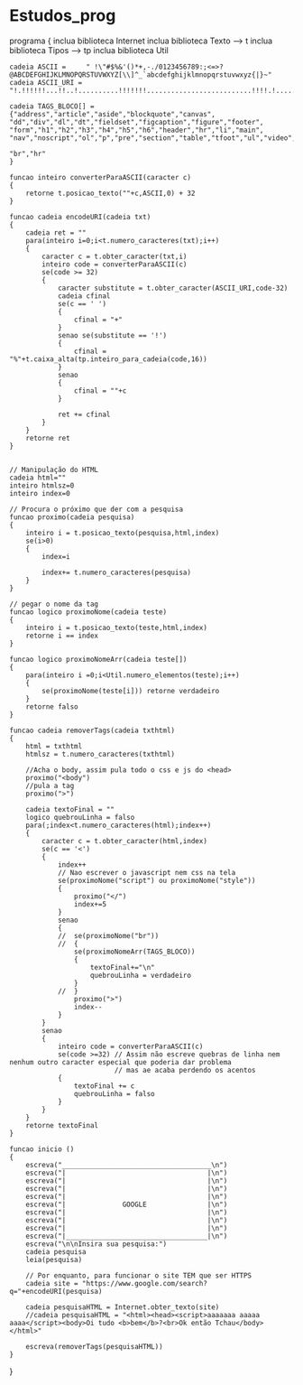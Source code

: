 # Estudos_prog


programa
{
	inclua biblioteca Internet
	inclua biblioteca Texto --> t
	inclua biblioteca Tipos --> tp
	inclua biblioteca Util
	
	cadeia ASCII =     " !\"#$%&'()*+,-./0123456789:;<=>?@ABCDEFGHIJKLMNOPQRSTUVWXYZ[\\]^_`abcdefghijklmnopqrstuvwxyz{|}~"
	cadeia ASCII_URI =  "!.!!!!!!...!!..!..........!!!!!!!..........................!!!!.!..........................!!!."

	cadeia TAGS_BLOCO[] = {"address","article","aside","blockquote","canvas",
	"dd","div","dl","dt","fieldset","figcaption","figure","footer",
	"form","h1","h2","h3","h4","h5","h6","header","hr","li","main",
	"nav","noscript","ol","p","pre","section","table","tfoot","ul","video",
	
	"br","hr"
	}

	funcao inteiro converterParaASCII(caracter c)
	{
		retorne t.posicao_texto(""+c,ASCII,0) + 32
	}
	
	funcao cadeia encodeURI(cadeia txt)
	{
		cadeia ret = ""
		para(inteiro i=0;i<t.numero_caracteres(txt);i++)
		{
			caracter c = t.obter_caracter(txt,i)
			inteiro code = converterParaASCII(c)
			se(code >= 32)
			{
				caracter substitute = t.obter_caracter(ASCII_URI,code-32)
				cadeia cfinal
				se(c == ' ')
				{
					cfinal = "+"
				}
				senao se(substitute == '!')
				{
					cfinal = "%"+t.caixa_alta(tp.inteiro_para_cadeia(code,16))
				}
				senao
				{
					cfinal = ""+c
				}
				
				ret += cfinal
			}
		}
		retorne ret
	}

	
	// Manipulação do HTML
	cadeia html=""
	inteiro htmlsz=0
	inteiro index=0
	
	// Procura o próximo que der com a pesquisa
	funcao proximo(cadeia pesquisa)
	{
		inteiro i = t.posicao_texto(pesquisa,html,index)
		se(i>0)
		{
			index=i
		
			index+= t.numero_caracteres(pesquisa)
        }
	}
	
	// pegar o nome da tag
	funcao logico proximoNome(cadeia teste)
	{
		inteiro i = t.posicao_texto(teste,html,index)
		retorne i == index
	}
	
	funcao logico proximoNomeArr(cadeia teste[])
	{
		para(inteiro i =0;i<Util.numero_elementos(teste);i++)
		{
			se(proximoNome(teste[i])) retorne verdadeiro
		}
		retorne falso
	}
	
	funcao cadeia removerTags(cadeia txthtml)
	{
		html = txthtml
		htmlsz = t.numero_caracteres(txthtml)
		
		//Acha o body, assim pula todo o css e js do <head>
		proximo("<body")
		//pula a tag
		proximo(">")
		
		cadeia textoFinal = ""
		logico quebrouLinha = falso
		para(;index<t.numero_caracteres(html);index++)
		{
			caracter c = t.obter_caracter(html,index)
			se(c == '<')
			{
				index++
				// Nao escrever o javascript nem css na tela
				se(proximoNome("script") ou proximoNome("style"))
				{
					proximo("</")
					index+=5
				}
				senao
				{
				//	se(proximoNome("br"))
				//	{
					se(proximoNomeArr(TAGS_BLOCO))
					{
						textoFinal+="\n"
						quebrouLinha = verdadeiro
					}
				//	}
					proximo(">")
					index--
				}
			}
			senao
			{
				inteiro code = converterParaASCII(c)
				se(code >=32) // Assim não escreve quebras de linha nem nenhum outro caracter especial que poderia dar problema
							  // mas ae acaba perdendo os acentos
				{
					textoFinal += c
					quebrouLinha = falso
				}
			}
		}
		retorne textoFinal
	}
	
	funcao inicio ()
	{
		escreva("_____________________________________\n")
		escreva("|                                   |\n")
		escreva("|                                   |\n")
		escreva("|                                   |\n")
		escreva("|                                   |\n")
		escreva("|              GOOGLE               |\n")
		escreva("|                                   |\n")
		escreva("|                                   |\n")
		escreva("|                                   |\n")
		escreva("|___________________________________|\n")
		escreva("\n\nInsira sua pesquisa:")
		cadeia pesquisa 
		leia(pesquisa)
		
		// Por enquanto, para funcionar o site TEM que ser HTTPS
		cadeia site = "https://www.google.com/search?q="+encodeURI(pesquisa)
		
		cadeia pesquisaHTML = Internet.obter_texto(site)
		//cadeia pesquisaHTML = "<html><head><script>aaaaaaa aaaaa aaaa</script><body>Oi tudo <b>bem</b>?<br>Ok então Tchau</body></html>"
		
		escreva(removerTags(pesquisaHTML))
	}
}
